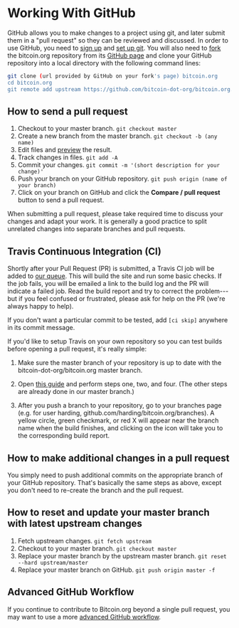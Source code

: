 # Working With GitHub

GitHub allows you to make changes to a project using git, and later submit them
in a "pull request" so they can be reviewed and discussed. In order to use
GitHub, you need to [sign up](http://github.com/signup) and [set up
git](https://help.github.com/articles/set-up-git). You will also need to
[fork](https://help.github.com/articles/fork-a-repo/) the bitcoin.org repository
from its [GitHub page](https://github.com/bitcoin-dot-org/bitcoin.org) and clone
your GitHub repository into a local directory with the following command lines:

```bash
git clone (url provided by GitHub on your fork's page) bitcoin.org
cd bitcoin.org
git remote add upstream https://github.com/bitcoin-dot-org/bitcoin.org.git
```

## How to send a pull request

1. Checkout to your master branch. `git checkout master`
2. Create a new branch from the master branch. `git checkout -b (any name)`
3. Edit files and [preview](#previewing) the result.
4. Track changes in files. `git add -A`
5. Commit your changes. `git commit -m '(short description for your change)'`
6. Push your branch on your GitHub repository. `git push origin (name of your
   branch)`
7. Click on your branch on GitHub and click the **Compare / pull request**
   button to send a pull request.

When submitting a pull request, please take required time to discuss your
changes and adapt your work. It is generally a good practice to split unrelated
changes into separate branches and pull requests.

## Travis Continuous Integration (CI)

Shortly after your Pull Request (PR) is submitted, a Travis CI job will
be added to [our queue](https://travis-ci.org/bitcoin-dot-org/bitcoin.org). This
will build the site and run some basic checks. If the job fails, you
will be emailed a link to the build log and the PR will indicate a
failed job. Read the build report and try to correct the problem---but
if you feel confused or frustrated, please ask for help on the PR (we're
always happy to help).

If you don't want a particular commit to be tested, add `[ci skip]`
anywhere in its commit message.

If you'd like to setup Travis on your own repository so you can test
builds before opening a pull request, it's really simple:

1. Make sure the master branch of your repository is up to date with the
   bitcoin-dot-org/bitcoin.org master branch.

2. Open [this guide](http://docs.travis-ci.com/user/getting-started/)
   and perform steps one, two, and four. (The other steps are already
   done in our master branch.)

3. After you push a branch to your repository, go to your branches page
   (e.g. for user harding, github.com/harding/bitcoin.org/branches). A
   yellow circle, green checkmark, or red X will appear near the branch
   name when the build finishes, and clicking on the icon will take you
   to the corresponding build report.

## How to make additional changes in a pull request

You simply need to push additional commits on the appropriate branch of your
GitHub repository. That's basically the same steps as above, except you don't
need to re-create the branch and the pull request.

## How to reset and update your master branch with latest upstream changes

1. Fetch upstream changes. `git fetch upstream`
2. Checkout to your master branch. `git checkout master`
3. Replace your master branch by the upstream master branch. `git reset --hard
   upstream/master`
4. Replace your master branch on GitHub. `git push origin master -f`

## Advanced GitHub Workflow

If you continue to contribute to Bitcoin.org beyond a single pull
request, you may want to use a more [advanced GitHub
workflow](https://gist.github.com/harding/1a99b0bad37f9498709f).
